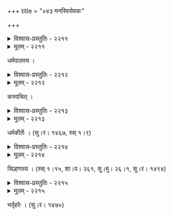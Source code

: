 +++
title = "०४३ मनस्विसेवकः"

+++



<details><summary>विश्वास-प्रस्तुतिः - २२११</summary>

सोढं द्वाःस्थितदुःस्थितदुर्वचः कटु ततो दृष्टो दुरीशश् चिराद्  
उद्गीर्णाः स्वगुणाश् च याचितम् अथ श्रोत्रे कृता नेति गीः ।  
अस्मिन् पातकपञ्चके सति महत्य् आब्रह्महत्यादिकं  
यत् पापं महद् ऊचिरे मनुमुखाः को’न्व् एष तेषां भ्रमः ॥२२११॥
</details>

<details><summary>मूलम् - २२११</summary>

सोढं द्वाःस्थितदुःस्थितदुर्वचः कटु ततो दृष्टो दुरीशश् चिराद्  
उद्गीर्णाः स्वगुणाश् च याचितम् अथ श्रोत्रे कृता नेति गीः ।  
अस्मिन् पातकपञ्चके सति महत्य् आब्रह्महत्यादिकं  
यत् पापं महद् ऊचिरे मनुमुखाः को’न्व् एष तेषां भ्रमः ॥२२११॥
</details>


धर्मपालस्य ।   



<details><summary>विश्वास-प्रस्तुतिः - २२१२</summary>

लज्जे लज्जे निमज्ज क्वचिद् अपि निभृतं तिष्ठ तिष्ठ प्रतिष्ठे  
गच्छ द्रोणीं हिमाद्रेः पुनर् अपि तपसे भारति स्वस्ति तुभ्यम् ।  
सो’हं पुण्यक्षयेण प्रचुरपरिभवातङ्किनि प्रौढतापे  
सेवापङ्के प्रतामि द्रविणकणधिया निष्कृपाणां नृपाणाम् ॥२२१२॥
</details>

<details><summary>मूलम् - २२१२</summary>

लज्जे लज्जे निमज्ज क्वचिद् अपि निभृतं तिष्ठ तिष्ठ प्रतिष्ठे  
गच्छ द्रोणीं हिमाद्रेः पुनर् अपि तपसे भारति स्वस्ति तुभ्यम् ।  
सो’हं पुण्यक्षयेण प्रचुरपरिभवातङ्किनि प्रौढतापे  
सेवापङ्के प्रतामि द्रविणकणधिया निष्कृपाणां नृपाणाम् ॥२२१२॥
</details>


कस्यचित् ।  



<details><summary>विश्वास-प्रस्तुतिः - २२१३</summary>

अमीषां प्राणानां तुलिनविसिनीपत्रपयसां  
कृते किं नास्माभिर् विगलितविवेकैर् व्यवसितम् ।  
यदीशानाम् अग्रे द्रविणमदमोहान्धमनसां  
कृतं वीतव्रीडैर् निजगुणकथापातकम् अपि ॥२२१३॥
</details>

<details><summary>मूलम् - २२१३</summary>

अमीषां प्राणानां तुलिनविसिनीपत्रपयसां  
कृते किं नास्माभिर् विगलितविवेकैर् व्यवसितम् ।  
यदीशानाम् अग्रे द्रविणमदमोहान्धमनसां  
कृतं वीतव्रीडैर् निजगुणकथापातकम् अपि ॥२२१३॥
</details>


धर्मकीर्तेः । (सु।र। १४६७, स्स् १।९)  



<details><summary>विश्वास-प्रस्तुतिः - २२१४</summary>

कामं वनेषु हरिणास् तृणेन जीवन्त्य् अयत्नसुलभेन ।  
विदधति धनिषु न दैन्यं ते किल पशवो वयं सुधियः ॥२२१४॥
</details>

<details><summary>मूलम् - २२१४</summary>

कामं वनेषु हरिणास् तृणेन जीवन्त्य् अयत्नसुलभेन ।  
विदधति धनिषु न दैन्यं ते किल पशवो वयं सुधियः ॥२२१४॥
</details>


सिल्हणस्य । (स्स् १।१५, शा।प। २६१, सू।मु। २६।१, सु।र। १४९४)  



<details><summary>विश्वास-प्रस्तुतिः - २२१५</summary>

वयम् अनिपुणाः कर्णप्रान्ते निवेशयितुं मुखं  
कृतकमधुरं भर्तुर् भावं न भावयितुं क्षमाः ।  
प्रियम् अपि वचो मिथ्या वक्तुं जनैर् न च शिक्षिताः  
क इह स गुणो येन स्याम क्षितीश्वरवल्लभाः ॥२२१५॥
</details>

<details><summary>मूलम् - २२१५</summary>

वयम् अनिपुणाः कर्णप्रान्ते निवेशयितुं मुखं  
कृतकमधुरं भर्तुर् भावं न भावयितुं क्षमाः ।  
प्रियम् अपि वचो मिथ्या वक्तुं जनैर् न च शिक्षिताः  
क इह स गुणो येन स्याम क्षितीश्वरवल्लभाः ॥२२१५॥
</details>


भर्तृहरेः । (सु।र। १४७०)  
